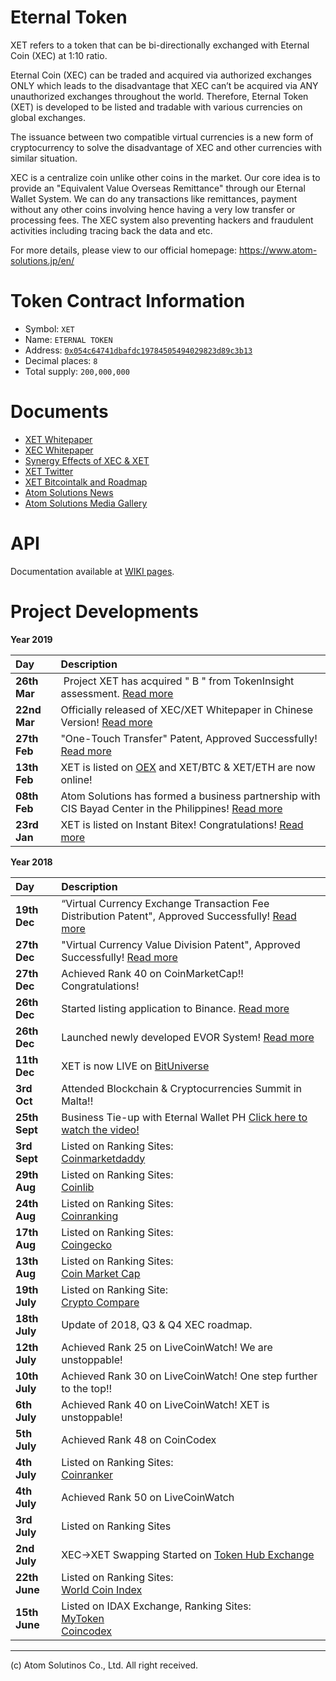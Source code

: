 # Eternal Token

XET refers to a token that can be bi-directionally exchanged with Eternal Coin (XEC) at 1:10 ratio.

Eternal Coin (XEC) can be traded and acquired via authorized exchanges ONLY which leads to the disadvantage that XEC can’t be acquired via ANY unauthorized exchanges throughout the world.
Therefore, Eternal Token (XET) is developed to be listed and tradable with various currencies on global exchanges.

The issuance between two compatible virtual currencies is a new form of cryptocurrency to solve the disadvantage of XEC and other currencies with similar situation.

XEC is a centralize coin unlike other coins in the market. Our core idea is to provide an "Equivalent Value Overseas Remittance" through our Eternal Wallet System. We can do any transactions like remittances, payment without any other coins involving hence having a very low transfer or processing fees. The XEC system also preventing hackers and fraudulent activities including tracing back the data and etc.

For more details, please view to our official homepage: https://www.atom-solutions.jp/en/

# Token Contract Information
- Symbol: `XET`  
- Name: `ETERNAL TOKEN`  
- Address: [`0x054c64741dbafdc19784505494029823d89c3b13`](https://etherscan.io/address/0x054c64741dbafdc19784505494029823d89c3b13)  
- Decimal places: `8`  
- Total supply: `200,000,000`  

# Documents
- [XET Whitepaper](https://www.atom-solutions.jp/whitepaper/XET_whitepaperver.2.0en.pdf)  
- [XEC Whitepaper](https://www.atom-solutions.jp/whitepaper/XEC_whitepaperver.2.0en.pdf)  
- [Synergy Effects of XEC & XET](https://www.atom-solutions.jp/pdf/synergy_en.pdf)  
- [XET Twitter](https://twitter.com/AdminXET)
- [XET Bitcointalk and Roadmap](https://bitcointalk.org/index.php?topic=4458425.0)
- [Atom Solutions News](https://www.atom-solutions.jp/en/news/newslist.php)  
- [Atom Solutions Media Gallery](https://www.atom-solutions.jp/en/media/)

# API

Documentation available at [WIKI pages](https://github.com/atom-solutions/EternalToken/wiki/EternalToken-API).

# Project Developments

**Year 2019**  

|Day|Description|
|:---|:---|
|**26th Mar**| Project XET has acquired " B " from TokenInsight assessment. [Read more](https://tokeninsight.com/tokenDetail?cid=20701)|  
|**22nd Mar**|Officially released of XEC/XET Whitepaper in Chinese Version! [Read more](https://www.atom-solutions.jp/en/news/news_190320_2.php)|  
|**27th Feb**|"One-Touch Transfer" Patent, Approved Successfully! [Read more](https://www.atom-solutions.jp/en/news/news_190227.php)|  
|**13th Feb**|XET is listed on [OEX](https://https://www.oex.com/) and XET/BTC & XET/ETH are now online!|   
|**08th Feb**| Atom Solutions has formed a business partnership with CIS Bayad Center in the Philippines! [Read more](https://www.atom-solutions.jp/en/news/news_190208.php)|  
|**23rd Jan**|XET is listed on Instant Bitex! Congratulations! [Read more](https://www.atom-solutions.jp/en/news/news_190123.php)|  

**Year 2018**  

|Day|Description|
|:---|:---|
|**19th Dec**|“Virtual Currency Exchange Transaction Fee Distribution Patent", Approved Successfully! [Read more](https://www.atom-solutions.jp/en/news/news_1219.php)|  
|**27th Dec**|"Virtual Currency Value Division Patent", Approved Successfully! [Read more](https://www.atom-solutions.jp/en/news/news_1227.php)|  
|**27th Dec**|Achieved Rank 40 on CoinMarketCap!! Congratulations!|  
|**26th Dec**|Started listing application to Binance. [Read more](https://www.atom-solutions.jp/en/news/news_1226.php)|  
|**26th Dec**|Launched newly developed EVOR System! [Read more](https://www.atom-solutions.jp/en/news/news_1226_2.php)|  
|**11th Dec**|XET is now LIVE on [BitUniverse](https://twitter.com/bituniverse_org)|  
|**3rd Oct**| Attended Blockchain & Cryptocurrencies Summit in Malta!!|  
|**25th Sept**|Business Tie-up with Eternal Wallet PH [Click here to watch the video!](https://www.youtube.com/watch?v=_tX1X2vqt4k&feature=youtu.be)|  
|**3rd Sept**|Listed on Ranking Sites:<br>[Coinmarketdaddy](https://coinmarketdaddy.com/currencies/token/eternal-token/xet/)|  
|**29th Aug**|Listed on Ranking Sites:<br>[Coinlib](https://coinlib.io/coin/XET/Eternal+Token)|  
|**24th Aug**|Listed on Ranking Sites:<br>[Coinranking](https://coinranking.com/coin/eternaltoken-xet)|  
|**17th Aug**|Listed on Ranking Sites:<br>[Coingecko](https://www.coingecko.com/en/coins/eternal-token)|  
|**13th Aug**|Listed on Ranking Sites:<br>[Coin Market Cap](https://coinmarketcap.com/currencies/external-token/)|  
|**19th July**|Listed on Ranking Site:<br>[Crypto Compare](https://www.cryptocompare.com/coins/xet/overview/BTC)|  
|**18th July**|Update of 2018, Q3 & Q4 XEC roadmap.|  
|**12th July**|Achieved Rank 25 on LiveCoinWatch! We are unstoppable!|  
|**10th July**|Achieved Rank 30 on LiveCoinWatch! One step further to the top!!|  
|**6th July**|Achieved Rank 40 on LiveCoinWatch! XET is unstoppable!|  
|**5th July**|Achieved Rank 48 on CoinCodex|  
|**4th July**|Listed on Ranking Sites:<br>[Coinranker](https://www.coinranker.net/cryptocurrency/Eternaltoken/)|  
|**4th July**|Achieved Rank 50 on LiveCoinWatch|    
|**3rd July**|Listed on Ranking Sites|[Fei Xiao Hao](https://www.feixiaohao.com/currencies/eternal/)|  
|**2nd July**|XEC→XET Swapping Started on [Token Hub Exchange](https://tokenhub.asia/)|  
|**22th June**|Listed on Ranking Sites:<br>[World Coin Index](https://www.worldcoinindex.com/coin/eternaltoken)|<br>[Live Coin watch](https://www.livecoinwatch.com/price/EternalToken-XET)  
|**15th June**|Listed on IDAX Exchange, Ranking Sites:<br>[MyToken](https://mytoken.io/currency/821695686)<br>[Coincodex](https://coincodex.com/crypto/eternal-token/)|  
  
---
(c) Atom Solutinos Co., Ltd. All right received.
